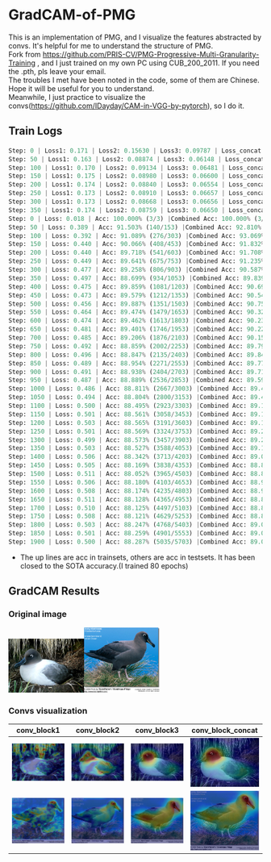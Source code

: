 # GradCAM-of-PMG
This is an implementation of PMG, and I visualize the features abstracted by convs. It's helpful for me to understand the structure of PMG.  
Fork from https://github.com/PRIS-CV/PMG-Progressive-Multi-Granularity-Training , and I just trained on my own PC using CUB_200_2011. If you need the .pth, pls leave your email.  
The troubles I met have been noted in the code, some of them are Chinese. Hope it will be useful for you to understand.  
Meanwhile, I just practice to visualize the convs(https://github.com/IDayday/CAM-in-VGG-by-pytorch), so I do it.  

## Train Logs
```python
Step: 0 | Loss1: 0.171 | Loss2: 0.15630 | Loss3: 0.09787 | Loss_concat: 0.05488 | Loss: 0.480 | Acc: 100.000% (16/16)
Step: 50 | Loss1: 0.163 | Loss2: 0.08874 | Loss3: 0.06148 | Loss_concat: 0.03951 | Loss: 0.353 | Acc: 100.000% (816/816)
Step: 100 | Loss1: 0.170 | Loss2: 0.09134 | Loss3: 0.06481 | Loss_concat: 0.03879 | Loss: 0.365 | Acc: 100.000% (1616/1616)
Step: 150 | Loss1: 0.175 | Loss2: 0.08980 | Loss3: 0.06600 | Loss_concat: 0.03890 | Loss: 0.370 | Acc: 100.000% (2416/2416)
Step: 200 | Loss1: 0.174 | Loss2: 0.08840 | Loss3: 0.06554 | Loss_concat: 0.03959 | Loss: 0.367 | Acc: 100.000% (3216/3216)
Step: 250 | Loss1: 0.173 | Loss2: 0.08910 | Loss3: 0.06657 | Loss_concat: 0.04048 | Loss: 0.369 | Acc: 100.000% (4016/4016)
Step: 300 | Loss1: 0.173 | Loss2: 0.08668 | Loss3: 0.06656 | Loss_concat: 0.04027 | Loss: 0.366 | Acc: 100.000% (4816/4816)
Step: 350 | Loss1: 0.174 | Loss2: 0.08759 | Loss3: 0.06650 | Loss_concat: 0.04038 | Loss: 0.368 | Acc: 100.000% (5616/5616)
Step: 0 | Loss: 0.018 | Acc: 100.000% (3/3) |Combined Acc: 100.000% (3/3)
Step: 50 | Loss: 0.389 | Acc: 91.503% (140/153) |Combined Acc: 92.810% (142/153)
Step: 100 | Loss: 0.392 | Acc: 91.089% (276/303) |Combined Acc: 93.069% (282/303)
Step: 150 | Loss: 0.440 | Acc: 90.066% (408/453) |Combined Acc: 91.832% (416/453)
Step: 200 | Loss: 0.440 | Acc: 89.718% (541/603) |Combined Acc: 91.708% (553/603)
Step: 250 | Loss: 0.449 | Acc: 89.641% (675/753) |Combined Acc: 91.235% (687/753)
Step: 300 | Loss: 0.477 | Acc: 89.258% (806/903) |Combined Acc: 90.587% (818/903)
Step: 350 | Loss: 0.497 | Acc: 88.699% (934/1053) |Combined Acc: 89.839% (946/1053)
Step: 400 | Loss: 0.475 | Acc: 89.859% (1081/1203) |Combined Acc: 90.690% (1091/1203)
Step: 450 | Loss: 0.473 | Acc: 89.579% (1212/1353) |Combined Acc: 90.540% (1225/1353)
Step: 500 | Loss: 0.456 | Acc: 89.887% (1351/1503) |Combined Acc: 90.752% (1364/1503)
Step: 550 | Loss: 0.464 | Acc: 89.474% (1479/1653) |Combined Acc: 90.321% (1493/1653)
Step: 600 | Loss: 0.474 | Acc: 89.462% (1613/1803) |Combined Acc: 90.238% (1627/1803)
Step: 650 | Loss: 0.481 | Acc: 89.401% (1746/1953) |Combined Acc: 90.220% (1762/1953)
Step: 700 | Loss: 0.485 | Acc: 89.206% (1876/2103) |Combined Acc: 90.157% (1896/2103)
Step: 750 | Loss: 0.492 | Acc: 88.859% (2002/2253) |Combined Acc: 89.791% (2023/2253)
Step: 800 | Loss: 0.496 | Acc: 88.847% (2135/2403) |Combined Acc: 89.846% (2159/2403)
Step: 850 | Loss: 0.489 | Acc: 88.954% (2271/2553) |Combined Acc: 89.777% (2292/2553)
Step: 900 | Loss: 0.491 | Acc: 88.938% (2404/2703) |Combined Acc: 89.715% (2425/2703)
Step: 950 | Loss: 0.487 | Acc: 88.889% (2536/2853) |Combined Acc: 89.590% (2556/2853)
Step: 1000 | Loss: 0.486 | Acc: 88.811% (2667/3003) |Combined Acc: 89.444% (2686/3003)
Step: 1050 | Loss: 0.494 | Acc: 88.804% (2800/3153) |Combined Acc: 89.407% (2819/3153)
Step: 1100 | Loss: 0.500 | Acc: 88.495% (2923/3303) |Combined Acc: 89.161% (2945/3303)
Step: 1150 | Loss: 0.501 | Acc: 88.561% (3058/3453) |Combined Acc: 89.198% (3080/3453)
Step: 1200 | Loss: 0.503 | Acc: 88.565% (3191/3603) |Combined Acc: 89.176% (3213/3603)
Step: 1250 | Loss: 0.501 | Acc: 88.569% (3324/3753) |Combined Acc: 89.209% (3348/3753)
Step: 1300 | Loss: 0.499 | Acc: 88.573% (3457/3903) |Combined Acc: 89.213% (3482/3903)
Step: 1350 | Loss: 0.503 | Acc: 88.527% (3588/4053) |Combined Acc: 89.193% (3615/4053)
Step: 1400 | Loss: 0.506 | Acc: 88.342% (3713/4203) |Combined Acc: 89.032% (3742/4203)
Step: 1450 | Loss: 0.505 | Acc: 88.169% (3838/4353) |Combined Acc: 88.881% (3869/4353)
Step: 1500 | Loss: 0.511 | Acc: 88.052% (3965/4503) |Combined Acc: 88.807% (3999/4503)
Step: 1550 | Loss: 0.506 | Acc: 88.180% (4103/4653) |Combined Acc: 88.953% (4139/4653)
Step: 1600 | Loss: 0.508 | Acc: 88.174% (4235/4803) |Combined Acc: 88.924% (4271/4803)
Step: 1650 | Loss: 0.511 | Acc: 88.128% (4365/4953) |Combined Acc: 88.855% (4401/4953)
Step: 1700 | Loss: 0.510 | Acc: 88.125% (4497/5103) |Combined Acc: 88.811% (4532/5103)
Step: 1750 | Loss: 0.508 | Acc: 88.121% (4629/5253) |Combined Acc: 88.825% (4666/5253)
Step: 1800 | Loss: 0.503 | Acc: 88.247% (4768/5403) |Combined Acc: 89.025% (4810/5403)
Step: 1850 | Loss: 0.501 | Acc: 88.259% (4901/5553) |Combined Acc: 89.069% (4946/5553)
Step: 1900 | Loss: 0.500 | Acc: 88.287% (5035/5703) |Combined Acc: 89.076% (5080/5703)
```
* The up lines are acc in trainsets, others are acc in testsets. It has been closed to the SOTA accuracy.(I trained 80 epochs)

## GradCAM Results  

### Original image  

<img src="https://github.com/IDayday/GradCAM-of-PMG/blob/main/1.jpg" width="150" alt="1.jpg"><img src="https://github.com/IDayday/GradCAM-of-PMG/blob/main/9.jpg" width="150" alt="9.jpg">

### Convs visualization

conv_block1|conv_block2|conv_block3|conv_block_concat
:---:|:---:|:---:|:---:
<img src="https://github.com/IDayday/GradCAM-of-PMG/blob/main/conv_block1_class003_1.jpg" width="150" alt="1.jpg">|<img src="https://github.com/IDayday/GradCAM-of-PMG/blob/main/conv_block2_class003_1.jpg" width="150" alt="1.jpg">|<img src="https://github.com/IDayday/GradCAM-of-PMG/blob/main/conv_block3_class003_1.jpg" width="150" alt="1.jpg">|<img src="https://github.com/IDayday/GradCAM-of-PMG/blob/main/conv_block_concat_class003_1.jpg" width="150" alt="1.jpg">
<img src="https://github.com/IDayday/GradCAM-of-PMG/blob/main/conv_block1_class003_9.jpg" width="150" alt="9.jpg">|<img src="https://github.com/IDayday/GradCAM-of-PMG/blob/main/conv_block2_class003_9.jpg" width="150" alt="9.jpg">|<img src="https://github.com/IDayday/GradCAM-of-PMG/blob/main/conv_block3_class003_9.jpg" width="150" alt="9.jpg">|<img src="https://github.com/IDayday/GradCAM-of-PMG/blob/main/conv_block_concat_class003_9.jpg" width="150" alt="9.jpg">
